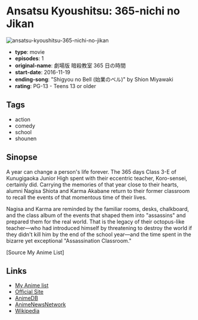 # Ansatsu Kyoushitsu: 365-nichi no Jikan

![ansatsu-kyoushitsu-365-nichi-no-jikan](https://cdn.myanimelist.net/images/anime/4/84834.jpg)

-   **type**: movie
-   **episodes**: 1
-   **original-name**: 劇場版 暗殺教室 365 日の時間
-   **start-date**: 2016-11-19
-   **ending-song**: "Shigyou no Bell (始業のベル)" by Shion Miyawaki
-   **rating**: PG-13 - Teens 13 or older

## Tags

-   action
-   comedy
-   school
-   shounen

## Sinopse

A year can change a person's life forever. The 365 days Class 3-E of Kunugigaoka Junior High spent with their eccentric teacher, Koro-sensei, certainly did. Carrying the memories of that year close to their hearts, alumni Nagisa Shiota and Karma Akabane return to their former classroom to recall the events of that momentous time of their lives.

Nagisa and Karma are reminded by the familiar rooms, desks, chalkboard, and the class album of the events that shaped them into "assassins" and prepared them for the real world. That is the legacy of their octopus-like teacher—who had introduced himself by threatening to destroy the world if they didn't kill him by the end of the school year—and the time spent in the bizarre yet exceptional "Assassination Classroom."

[Source My Anime List]

## Links

-   [My Anime list](https://myanimelist.net/anime/33513/Ansatsu_Kyoushitsu__365-nichi_no_Jikan)
-   [Official Site](http://www.ansatsu-anime.com/365days/)
-   [AnimeDB](http://anidb.info/perl-bin/animedb.pl?show=anime&aid=12245)
-   [AnimeNewsNetwork](http://www.animenewsnetwork.com/encyclopedia/anime.php?id=18752)
-   [Wikipedia](https://en.wikipedia.org/wiki/Assassination_Classroom)
